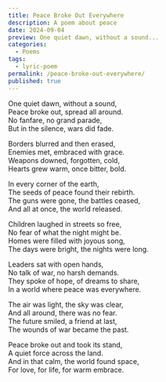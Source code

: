 ```yaml
---
title: Peace Broke Out Everywhere
description: A poem about peace
date: 2024-09-04
preview: One quiet dawn, without a sound...
categories:
  - Poems
tags:
  - lyric-poem
permalink: /peace-broke-out-everywhere/
published: true
---
```

One quiet dawn, without a sound,  
Peace broke out, spread all around.  
No fanfare, no grand parade,  
But in the silence, wars did fade.

Borders blurred and then erased,  
Enemies met, embraced with grace.  
Weapons downed, forgotten, cold,  
Hearts grew warm, once bitter, bold.

In every corner of the earth,  
The seeds of peace found their rebirth.  
The guns were gone, the battles ceased,  
And all at once, the world released.

Children laughed in streets so free,  
No fear of what the night might be.  
Homes were filled with joyous song,  
The days were bright, the nights were long.

Leaders sat with open hands,  
No talk of war, no harsh demands.  
They spoke of hope, of dreams to share,  
In a world where peace was everywhere.

The air was light, the sky was clear,  
And all around, there was no fear.  
The future smiled, a friend at last,  
The wounds of war became the past.

Peace broke out and took its stand,  
A quiet force across the land.  
And in that calm, the world found space,  
For love, for life, for warm embrace.